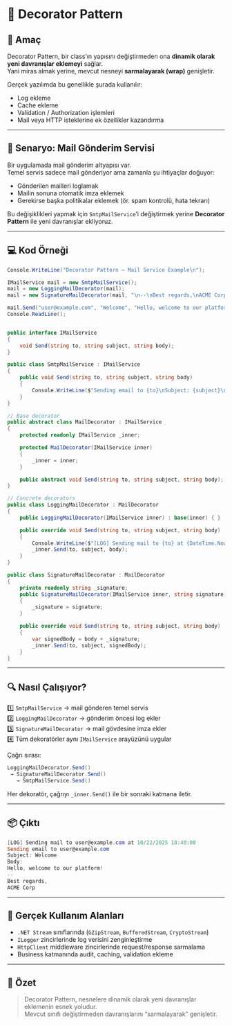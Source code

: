 ﻿# 🧱 Decorator Pattern

## 🎯 Amaç
Decorator Pattern, bir class’ın yapısını değiştirmeden ona **dinamik olarak yeni davranışlar eklemeyi** sağlar.  
Yani miras almak yerine, mevcut nesneyi **sarmalayarak (wrap)** genişletir.  

Gerçek yazılımda bu genellikle şurada kullanılır:
- Log ekleme  
- Cache ekleme  
- Validation / Authorization işlemleri  
- Mail veya HTTP isteklerine ek özellikler kazandırma  

---

## 🧩 Senaryo: Mail Gönderim Servisi

Bir uygulamada mail gönderim altyapısı var.  
Temel servis sadece mail gönderiyor ama zamanla şu ihtiyaçlar doğuyor:

- Gönderilen mailleri loglamak  
- Mailin sonuna otomatik imza eklemek  
- Gerekirse başka politikalar eklemek (ör. spam kontrolü, hata tekrarı)

Bu değişiklikleri yapmak için `SmtpMailService`’i değiştirmek yerine **Decorator Pattern** ile yeni davranışlar ekliyoruz.

---

## 💻 Kod Örneği

```csharp
Console.WriteLine("Decorator Pattern – Mail Service Example\n");

IMailService mail = new SmtpMailService();
mail = new LoggingMailDecorator(mail);
mail = new SignatureMailDecorator(mail, "\n--\nBest regards,\nACME Corp");

mail.Send("user@example.com", "Welcome", "Hello, welcome to our platform!");
Console.ReadLine();


public interface IMailService
{
    void Send(string to, string subject, string body);
}

public class SmtpMailService : IMailService
{
    public void Send(string to, string subject, string body)
    {
        Console.WriteLine($"Sending email to {to}\nSubject: {subject}\nBody:\n{body}\n");
    }
}

// Base decorator
public abstract class MailDecorator : IMailService
{
    protected readonly IMailService _inner;

    protected MailDecorator(IMailService inner)
    {
        _inner = inner;
    }

    public abstract void Send(string to, string subject, string body);
}

// Concrete decorators
public class LoggingMailDecorator : MailDecorator
{
    public LoggingMailDecorator(IMailService inner) : base(inner) { }

    public override void Send(string to, string subject, string body)
    {
        Console.WriteLine($"[LOG] Sending mail to {to} at {DateTime.Now}");
        _inner.Send(to, subject, body);
    }
}

public class SignatureMailDecorator : MailDecorator
{
    private readonly string _signature;
    public SignatureMailDecorator(IMailService inner, string signature) : base(inner)
    {
        _signature = signature;
    }

    public override void Send(string to, string subject, string body)
    {
        var signedBody = body + _signature;
        _inner.Send(to, subject, signedBody);
    }
}
```

---

## 🔍 Nasıl Çalışıyor?

1️⃣ `SmtpMailService` → mail gönderen temel servis  
2️⃣ `LoggingMailDecorator` → gönderim öncesi log ekler  
3️⃣ `SignatureMailDecorator` → mail gövdesine imza ekler  
4️⃣ Tüm dekoratörler aynı `IMailService` arayüzünü uygular  

Çağrı sırası:  
```powershell
LoggingMailDecorator.Send()
 → SignatureMailDecorator.Send()
   → SmtpMailService.Send()
```

Her dekoratör, çağrıyı `_inner.Send()` ile bir sonraki katmana iletir.

---

## 📦 Çıktı

```powershell
[LOG] Sending mail to user@example.com at 10/22/2025 18:40:00
Sending email to user@example.com
Subject: Welcome
Body:
Hello, welcome to our platform!
--
Best regards,
ACME Corp
```

---

## 💬 Gerçek Kullanım Alanları

- `.NET Stream` sınıflarında (`GZipStream`, `BufferedStream`, `CryptoStream`)  
- `ILogger` zincirlerinde log verisini zenginleştirme  
- `HttpClient` middleware zincirlerinde request/response sarmalama  
- Business katmanında audit, caching, validation ekleme  

---

## 🧩 Özet  
> Decorator Pattern, nesnelere dinamik olarak yeni davranışlar eklemenin esnek yoludur.  
> Mevcut sınıfı değiştirmeden davranışlarını “sarmalayarak” genişletir.
